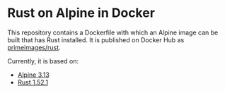# Rust on Alpine in Docker

This repository contains a Dockerfile with which an Alpine image can be built that has Rust installed. 
It is published on Docker Hub as [primeimages/rust](https://hub.docker.com/r/primeimages/rust).

Currently, it is based on:
* [Alpine 3.13](https://alpinelinux.org/)
* [Rust 1.52.1](https://www.rust-lang.org/)
